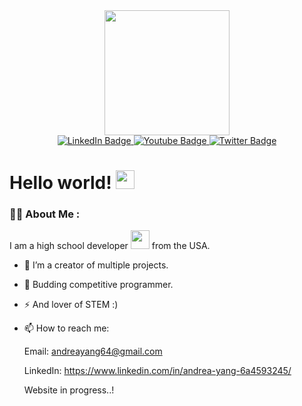 <div id="header" align="center">
  <img src="https://i.pinimg.com/originals/ed/76/df/ed76df1b5da78ca7317a01cf9a648d0c.gif" width="200"/>
</div>
<div id="badges" align="center">
  <a href="your-linkedin-URL">
    <img src="https://img.shields.io/badge/LinkedIn-blue?style=for-the-badge&logo=linkedin&logoColor=white" alt="LinkedIn Badge"/>
  </a>
  <a href="your-youtube-URL" align="center">
    <img src="https://img.shields.io/badge/YouTube-red?style=for-the-badge&logo=youtube&logoColor=white" alt="Youtube Badge"/>
  </a>
  <a href="your-twitter-URL" align="center">
    <img src="https://img.shields.io/badge/Twitter-blue?style=for-the-badge&logo=twitter&logoColor=white" alt="Twitter Badge"/>
  </a>
</div>
<h1>
  Hello world!
  <img src="https://media.giphy.com/media/hvRJCLFzcasrR4ia7z/giphy.gif" width="30px"/>
  <div align="center">
</div>

### :woman_technologist: About Me :
I am a high school developer <img src="https://i.pinimg.com/originals/6a/16/3e/6a163ebe5227c2216ad440b7dcc2985d.gif" width="30"> from the USA.
- :telescope: I’m a creator of multiple projects.

- :seedling: Budding competitive programmer.

- :zap: And lover of STEM :) 

- :mailbox: How to reach me:
  
  Email: andreayang64@gmail.com
  
  LinkedIn: https://www.linkedin.com/in/andrea-yang-6a4593245/
  
  Website in progress..!

~~~~~~~~~
